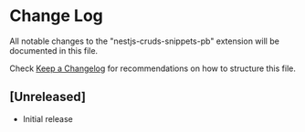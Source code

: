 # Change Log

All notable changes to the "nestjs-cruds-snippets-pb" extension will be documented in this file.

Check [Keep a Changelog](http://keepachangelog.com/) for recommendations on how to structure this file.

## [Unreleased]

- Initial release